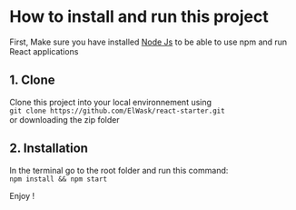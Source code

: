 # How to install and run this project
First, Make sure you have installed [Node Js](https://nodejs.org/en/) to be able to use npm and run React applications  

## 1. Clone
Clone this project into your local environnement using  
    ```
    git clone https://github.com/ElWask/react-starter.git
     ```  
or downloading the zip folder 

## 2. Installation
In the terminal go to the root folder and run this command:  
    ```
    npm install && npm start 
    ```  
    
Enjoy !
